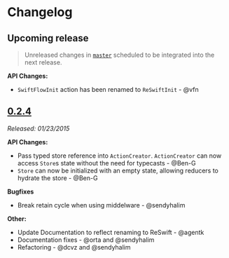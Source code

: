 # Changelog

## Upcoming release

> Unreleased changes in [`master`](https://github.com/ReSwift/ReSwift) scheduled to be integrated into the next release.

**API Changes:**

- `SwiftFlowInit` action has been renamed to `ReSwiftInit` - @vfn

## [0.2.4](https://github.com/ReSwift/ReSwift/releases/tag/0.2.4)

*Released: 01/23/2015*

**API Changes:**

- Pass typed store reference into `ActionCreator`. `ActionCreator` can now access `Store`s state without the need for typecasts - @Ben-G
- `Store` can now be initialized with an empty state, allowing reducers to hydrate the store - @Ben-G

**Bugfixes**

- Break retain cycle when using middelware - @sendyhalim

**Other:**

- Update Documentation to reflect renaming to ReSwift - @agentk
- Documentation fixes - @orta and @sendyhalim
- Refactoring - @dcvz and @sendyhalim
